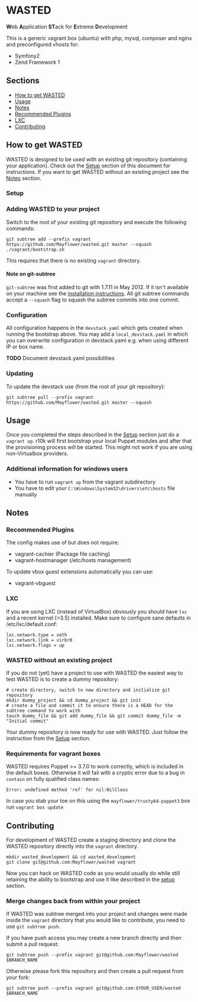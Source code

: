 # WASTED
**W**​eb
**A**​pplication
**ST**​ack for
**E**​xtreme
**D**​evelopment

This is a generic vagrant box (ubuntu) with php, mysql, composer and nginx and preconfigured vhosts for:
 - Symfony2
 - Zend Framework 1


## Sections
* [How to get WASTED](#how-to-get-wasted)
* [Usage](#usage)
* [Notes](#notes)
 * [Recommended Plugins](#recommended-plugins)
 * [LXC](#lxc)
* [Contributing](#contributing)

## How to get WASTED
WASTED is designed to be used with an existing git repository (containing your application).
Check out the [Setup](#setup) section of this document for instructions. If you want to get WASTED without an existing project see the [Notes](#notes) section.

### Setup
### Adding WASTED to your project
Switch to the root of your existing git repository and execute the following commands:
```
git subtree add --prefix vagrant https://github.com/Mayflower/wasted.git master --squash
./vagrant/bootstrap.sh
```
This requires that there is no existing `vagrant` directory.

#### Note on git-subtree
`git-subtree` was first added to git with 1.7.11 in May 2012. If it isn't available on your machine see
the [installation instructions](https://github.com/git/git/blob/master/contrib/subtree/INSTALL).
All git subtree commands accept a `--squash` flag to squash the subtree commits into one commit.

### Configuration
All configuration happens in the `devstack.yaml` which gets created when running the bootstrap above.
You may add a `local_devstack.yaml` in which you can overwrite configuration in devstack.yaml e.g. when using
different IP or box name.

**TODO** Document devstack.yaml possibilities

### Updating
To update the devstack use (from the root of your git repository):
```
git subtree pull --prefix vagrant https://github.com/Mayflower/wasted.git master --squash
```

## Usage
Once you completed the steps described in the [Setup](#setup) section just do a `vagrant up`.
r10k will first bootstrap your local Puppet modules and after that the provisioning process will be started.
This might not work if you are using non-Virtualbox providers.

### Additional information for windows users
 * You have to run `vagrant up` from the vagrant subdirectory
 * You have to edit your `C:\Windows\System32\drivers\etc\hosts` file manually

## Notes
### Recommended Plugins
The config makes use of but does not require:
 - vagrant-cachier (Package file caching)
 - vagrant-hostmanager (/etc/hosts management)

To update vbox guest extensions automatically you can use:
 - vagrant-vbguest

### LXC
If you are using LXC (instead of VirtualBox) obviously you should have `lxc` and a recent kernel (>3.5) installed.
Make sure to configure sane defaults in /etc/lxc/default.conf:

    lxc.network.type = veth
    lxc.network.link = virbr0
    lxc.network.flags = up

### WASTED without an existing project
If you do not (yet) have a project to use with WASTED the easiest way to test WASTED is to create a dummy repository:
```
# create directory, switch to new directory and initialize git repository
mkdir dummy_project && cd dummy_project && git init
# create a file and commit it to ensure there is a HEAD for the subtree command to work with
touch dummy_file && git add dummy_file && git commit dummy_file -m "Initial commit"
```
Your dummy repository is now ready for use with WASTED. Just follow the instruction from the [Setup](#setup) section.

### Requirements for vagrant boxes
WASTED requires Puppet >= 3.7.0 to work correctly, which is included in the default boxes.
Otherwise it will fail with a cryptic error due to a bug in `contain` on fully qualified class names:
```
Error: undefined method 'ref' for nil:NilClass
```
In case you stab your toe on this using the `mayflower/trusty64-puppet3` box run `vagrant box update`

## Contributing
For development of WASTED create a staging directory and clone the WASTED repository directly into the `vagrant` directory.
```
mkdir wasted_development && cd wasted_development
git clone git@github.com:Mayflower/wasted vagrant
```
Now you can hack on WASTED code as you would usually do while still retaining the ability to bootstrap and use it like described in the [setup](#setup) section.

### Merge changes back from within your project
If WASTED was subtree merged into your project and changes were made inside the `vagrant` directory that you would like to contribute, you need to use `git subtree push`.

If you have push access you may create a new branch directly and then submit a pull request:
```
git subtree push --prefix vagrant git@github.com:Mayflower/wasted $BRANCH_NAME
```

Otherwise please fork this repository and then create a pull request from your fork:
```
git subtree push --prefix vagrant git@github.com:$YOUR_USER/wasted $BRANCH_NAME
```

